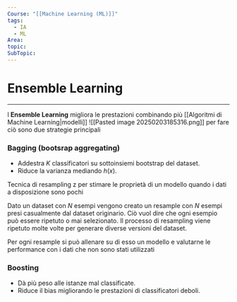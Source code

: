 ```yaml
---
Course: "[[Machine Learning (ML)]]"
tags:
  - IA
  - ML
Area: 
topic: 
SubTopic:
---
```

# Ensemble Learning
---
l __Ensemble Learning__ migliora le prestazioni combinando più [[Algoritmi di Machine Learning|modelli]] 
![[Pasted image 20250203185316.png]]
per fare ciò sono due strategie principali

###  Bagging (bootsrap aggregating)
 - Addestra $K$ classificatori su sottoinsiemi bootstrap del dataset.
 - Riduce la varianza mediando $h(x)$.


Tecnica di resampling z per stimare le proprietà di un modello quando i dati a disposizione sono pochi

Dato un dataset con $N$ esempi vengono creato un resample con $N$
esempi presi casualmente dal dataset originario.
Ciò vuol dire che ogni esempio può essere ripetuto o mai selezionato.
Il processo di resampling viene ripetuto molte volte per generare diverse versioni del dataset.

Per ogni resample si può allenare su di esso un modello e valutarne le performance con i dati che non sono stati utilizzati


### Boosting
 - Dà più peso alle istanze mal classificate.
 - Riduce il bias migliorando le prestazioni di classificatori deboli.